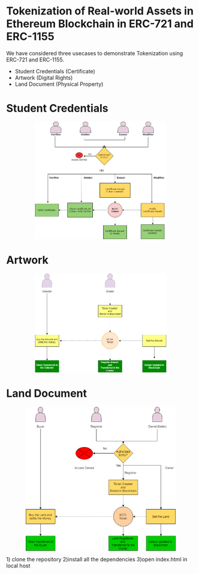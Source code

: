 # Tokenization of Real-world Assets in Ethereum Blockchain in ERC-721 and ERC-1155


We have considered three usecases to demonstrate Tokenization using ERC-721 and ERC-1155.
- Student Credentials (Certificate)
- Artwork (Digital Rights)
- Land Document (Physical Property)

# Student Credentials

<p align="center">
<img src="https://github.com/Anikketsingh/syndicate/blob/main/syndicate%20/Tokenization-main/UI/images/certificate-usecase.png" width="350" align="center">
</p> 


# Artwork
<p align="center">
<img src="https://github.com/Anikketsingh/syndicate/blob/main/syndicate%20/Tokenization-main/UI/images/artwork-usecase.png" width="350" align="center">
</p> 



# Land Document
<p align="center">
<img src="https://github.com/Anikketsingh/syndicate/blob/main/syndicate%20/Tokenization-main/UI/images/land-usecase.png" width="400" align="center">
</p> 

<p>1) clone the repository 
2)install all the dependencies 
3)open index.html in local host</p>
